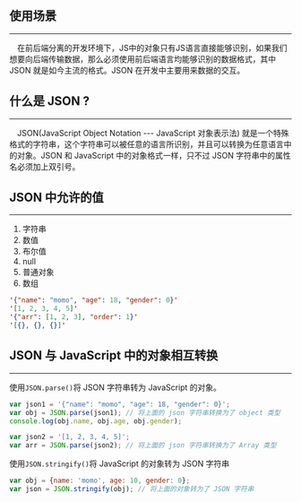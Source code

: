 ## 使用场景
---
&emsp;在前后端分离的开发环境下，JS中的对象只有JS语言直接能够识别，如果我们想要向后端传输数据，那么必须使用前后端语言均能够识别的数据格式，其中 JSON 就是如今主流的格式。JSON 在开发中主要用来数据的交互。

## 什么是 JSON ?
---
&emsp;JSON(JavaScript Object Notation --- JavaScript 对象表示法) 就是一个特殊格式的字符串，这个字符串可以被任意的语言所识别，并且可以转换为任意语言中的对象。JSON 和 JavaScript 中的对象格式一样，只不过 JSON 字符串中的属性名必须加上双引号。

## JSON 中允许的值
---
1. 字符串
2. 数值
3. 布尔值
4. null
5. 普通对象
6. 数组

```json
'{"name": "momo", "age": 18, "gender": 0}'
'[1, 2, 3, 4, 5]'
'{"arr": [1, 2, 3], "order": 1}'
'[{}, {}, {}]'
```

## JSON 与 JavaScript 中的对象相互转换
---
使用`JSON.parse()`将 JSON 字符串转为 JavaScript 的对象。
```javascript
var json1 = '{"name": "momo", "age": 18, "gender": 0}';
var obj = JSON.parse(json1); // 将上面的 json 字符串转换为了 object 类型
console.log(obj.name, obj.age, obj.gender); 

var json2 = '[1, 2, 3, 4, 5]';
var arr = JSON.parse(json2); // 将上面的 json 字符串转换为了 Array 类型
```
使用`JSON.stringify()`将 JavaScript 的对象转为 JSON 字符串
```javascript
var obj = {name: 'momo', age: 10, gender: 0};
var json = JSON.stringify(obj); // 将上面的对象转为了 JSON 字符串

```


